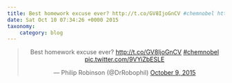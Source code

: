 ```yaml
---
title: Best homework excuse ever? http://t.co/GV8IjoGnCV #chemnobel http://t.co/9VYiZbESLE
date: Sat Oct 10 07:34:26 +0000 2015
taxonomy:
    category: blog
---
```

<blockquote class="twitter-tweet" align="center" width="350"><p lang="en" dir="ltr">Best homework excuse ever? <a href="http://t.co/GV8IjoGnCV">http://t.co/GV8IjoGnCV</a>&#10;<a href="https://twitter.com/hashtag/chemnobel?src=hash">#chemnobel</a> <a href="http://t.co/9VYiZbESLE">pic.twitter.com/9VYiZbESLE</a></p>&mdash; Philip Robinson (@DrRobophil) <a href="https://twitter.com/DrRobophil/status/652400556204539905">October 9, 2015</a></blockquote>
